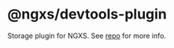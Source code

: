 # @ngxs/devtools-plugin
Storage plugin for NGXS. See [repo](https://github.com/ngxs/store) for more info.
